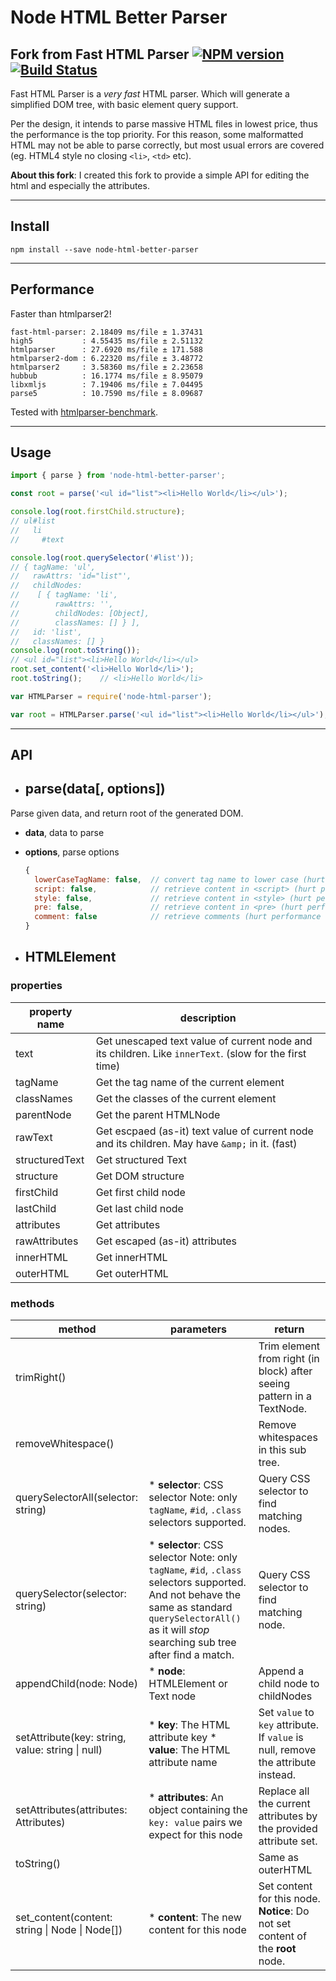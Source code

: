 # Node HTML Better Parser

## Fork from Fast HTML Parser [![NPM version](https://badge.fury.io/js/node-html-parser.png)](http://badge.fury.io/js/node-html-parser) [![Build Status](https://travis-ci.org/taoqf/node-html-parser.svg?branch=master)](https://travis-ci.org/taoqf/node-html-parser)

Fast HTML Parser is a _very fast_ HTML parser. Which will generate a simplified
DOM tree, with basic element query support.

Per the design, it intends to parse massive HTML files in lowest price, thus the
performance is the top priority.  For this reason, some malformatted HTML may not
be able to parse correctly, but most usual errors are covered (eg. HTML4 style
no closing `<li>`, `<td>` etc).

**About this fork**: I created this fork to provide a simple API for editing the html and especially the attributes.

__________________________


## Install

```shell
npm install --save node-html-better-parser
```
__________________________

## Performance

Faster than htmlparser2!

```shell
fast-html-parser: 2.18409 ms/file ± 1.37431
high5           : 4.55435 ms/file ± 2.51132
htmlparser      : 27.6920 ms/file ± 171.588
htmlparser2-dom : 6.22320 ms/file ± 3.48772
htmlparser2     : 3.58360 ms/file ± 2.23658
hubbub          : 16.1774 ms/file ± 8.95079
libxmljs        : 7.19406 ms/file ± 7.04495
parse5          : 10.7590 ms/file ± 8.09687
```

Tested with [htmlparser-benchmark](https://github.com/AndreasMadsen/htmlparser-benchmark).
__________________________

## Usage

```ts
import { parse } from 'node-html-better-parser';

const root = parse('<ul id="list"><li>Hello World</li></ul>');

console.log(root.firstChild.structure);
// ul#list
//   li
//     #text

console.log(root.querySelector('#list'));
// { tagName: 'ul',
//   rawAttrs: 'id="list"',
//   childNodes:
//    [ { tagName: 'li',
//        rawAttrs: '',
//        childNodes: [Object],
//        classNames: [] } ],
//   id: 'list',
//   classNames: [] }
console.log(root.toString());
// <ul id="list"><li>Hello World</li></ul>
root.set_content('<li>Hello World</li>');
root.toString();	// <li>Hello World</li>
```

```js
var HTMLParser = require('node-html-parser');

var root = HTMLParser.parse('<ul id="list"><li>Hello World</li></ul>');
```
__________________________

## API

* ## parse(data[, options])

Parse given data, and return root of the generated DOM.

- **data**, data to parse
- **options**, parse options

  ```js
  {
    lowerCaseTagName: false,  // convert tag name to lower case (hurt performance heavily)
    script: false,            // retrieve content in <script> (hurt performance slightly)
    style: false,             // retrieve content in <style> (hurt performance slightly)
    pre: false,               // retrieve content in <pre> (hurt performance slightly)
    comment: false            // retrieve comments (hurt performance slightly)
  }
  ```

* ## HTMLElement

### properties

| property name  | description                                                                                            |
|----------------|--------------------------------------------------------------------------------------------------------|
| text           | Get unescaped text value of current node and its children. Like `innerText`. (slow for the first time) |
| tagName        | Get the tag name of the current element                                                                |
| classNames     | Get the classes of the current element                                                                 |
| parentNode     | Get the parent HTMLNode                                                                                |
| rawText        | Get escpaed (as-it) text value of current node and its children. May have `&amp;` in it. (fast)        |
| structuredText | Get structured Text                                                                                    |
| structure      | Get DOM structure                                                                                      |
| firstChild     | Get first child node                                                                                   |
| lastChild      | Get last child node                                                                                    |
| attributes     | Get attributes                                                                                         |
| rawAttributes  | Get escaped (as-it) attributes                                                                         |
| innerHTML      | Get innerHTML                                                                                          |
| outerHTML      | Get outerHTML                                                                                          |

### methods

| method                                          | parameters                                                                                                                                                                                                 | return                                                                            |
|-------------------------------------------------|------------------------------------------------------------------------------------------------------------------------------------------------------------------------------------------------------------|-----------------------------------------------------------------------------------|
| trimRight()                                     |                                                                                                                                                                                                            | Trim element from right (in block) after seeing pattern in a TextNode.            |
| removeWhitespace()                              |                                                                                                                                                                                                            | Remove whitespaces in this sub tree.                                              |
| querySelectorAll(selector: string)              |  * **selector**: CSS selector Note: only `tagName`, `#id`, `.class` selectors supported.                                                                                                                   | Query CSS selector to find matching nodes.                                        |
| querySelector(selector: string)                 |  * **selector**: CSS selector Note: only `tagName`, `#id`, `.class` selectors supported. And not behave the same as standard `querySelectorAll()` as it will _stop_ searching sub tree after find a match. | Query CSS selector to find matching node.                                         |
| appendChild(node: Node)                         |  * **node**: HTMLElement or Text node                                                                                                                                                                      | Append a child node to childNodes                                                 |
| setAttribute(key: string, value: string \| null) |  * **key**: The HTML attribute key  * **value**: The HTML attribute name                                                                                                                                   | Set `value` to `key` attribute. If `value` is null, remove the attribute instead. |
| setAttributes(attributes: Attributes)           |  * **attributes**: An object containing the `key: value` pairs we expect for this node                                                                                                                     | Replace all the current attributes by the provided attribute set.                 |
| toString()                                      |                                                                                                                                                                                                            | Same as outerHTML                                                 |
| set_content(content: string \| Node \| Node[])    | * **content**: The new content for this node                                                                                                                                                               | Set content for this node. **Notice**: Do not set content of the **root** node.   |
